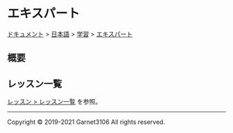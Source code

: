# エキスパート

[ドキュメント](../../../index.md) > [日本語](../../index.md) > [学習](../index.md) > [エキスパート](./index.md)

## 概要

## レッスン一覧

[レッスン > レッスン一覧](./lessons/index.md) を参照。

---

Copyright © 2019-2021 Garnet3106 All rights reserved.
